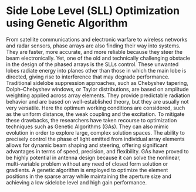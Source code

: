 # Side Lobe Level (SLL) Optimization using Genetic Algorithm

From satellite communications and electronic warfare to wireless networks and radar sensors, phase arrays are also finding their way into systems. They are faster, more accurate, and more reliable because they steer the beam electronically. Yet, one of the old and technically challenging obstacle in the design of the phased arrays is the SLLs control. These unwanted lobes radiate energy into planes other than those in which the main lobe is directed, giving rise to interference that may degrade performance.
Traditional sidelobe suppression approaches, such as Chebyshev tapering, Dolph–Chebyshev windows, or Taylor distributions, are based on amplitude weighting applied across array elements. They provide predictable radiation behavior and are based on well-established theory, but they are usually not very versatile. Here the optimum working conditions are considered, such as the uniform distance, the weak coupling and the excitation.
To mitigate these drawbacks, the researchers have taken recourse to optimization techniques such as Genetic Algorithms (GAs). They can also mimic evolution in order to explore large, complex solution spaces. The ability to precisely control the phase of light emitted from individual array elements allows for dynamic beam shaping and steering, offering significant advantages in terms of speed, precision, and flexibility. GAs have proved to be highly potential in antenna design because it can solve the nonlinear, multi-variable problem without any need of closed form solution or gradients. A genetic algorithm is employed to optimize the element positions in the sparse array while maintaining the aperture size and achieving a low sidelobe level and high gain performance.


